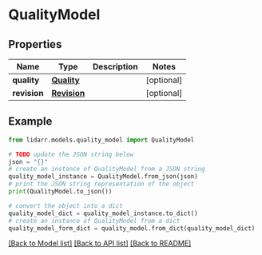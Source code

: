 # QualityModel


## Properties

Name | Type | Description | Notes
------------ | ------------- | ------------- | -------------
**quality** | [**Quality**](Quality.md) |  | [optional] 
**revision** | [**Revision**](Revision.md) |  | [optional] 

## Example

```python
from lidarr.models.quality_model import QualityModel

# TODO update the JSON string below
json = "{}"
# create an instance of QualityModel from a JSON string
quality_model_instance = QualityModel.from_json(json)
# print the JSON string representation of the object
print(QualityModel.to_json())

# convert the object into a dict
quality_model_dict = quality_model_instance.to_dict()
# create an instance of QualityModel from a dict
quality_model_form_dict = quality_model.from_dict(quality_model_dict)
```
[[Back to Model list]](../README.md#documentation-for-models) [[Back to API list]](../README.md#documentation-for-api-endpoints) [[Back to README]](../README.md)



